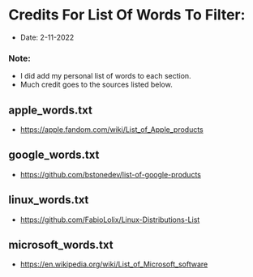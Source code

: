 # Credits For List Of Words To Filter:
- Date: 2-11-2022

### Note:
- I did add my personal list of words to each section.
- Much credit goes to the sources listed below.

## apple_words.txt
- https://apple.fandom.com/wiki/List_of_Apple_products

## google_words.txt
- https://github.com/bstonedev/list-of-google-products

## linux_words.txt
- https://github.com/FabioLolix/Linux-Distributions-List

## microsoft_words.txt
- https://en.wikipedia.org/wiki/List_of_Microsoft_software

